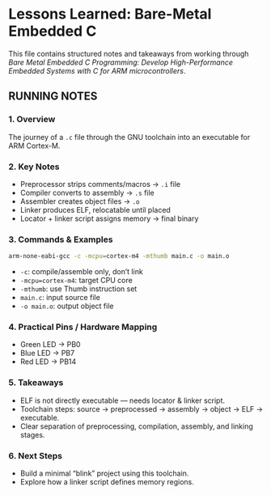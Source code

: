 # Lessons Learned: Bare-Metal Embedded C

This file contains structured notes and takeaways from working through  
*Bare Metal Embedded C Programming: Develop High-Performance Embedded Systems with C for ARM microcontrollers*.

## RUNNING NOTES

### 1. Overview

The journey of a `.c` file through the GNU toolchain into an executable for ARM Cortex-M.

### 2. Key Notes

* Preprocessor strips comments/macros → `.i` file
* Compiler converts to assembly → `.s` file
* Assembler creates object files → `.o`
* Linker produces ELF, relocatable until placed
* Locator + linker script assigns memory → final binary

### 3. Commands & Examples

```sh
arm-none-eabi-gcc -c -mcpu=cortex-m4 -mthumb main.c -o main.o
```

* `-c`: compile/assemble only, don’t link
* `-mcpu=cortex-m4`: target CPU core
* `-mthumb`: use Thumb instruction set
* `main.c`: input source file
* `-o main.o`: output object file

### 4. Practical Pins / Hardware Mapping

* Green LED → PB0
* Blue LED → PB7
* Red LED → PB14

### 5. Takeaways

* ELF is not directly executable — needs locator & linker script.
* Toolchain steps: source → preprocessed → assembly → object → ELF → executable.
* Clear separation of preprocessing, compilation, assembly, and linking stages.

### 6. Next Steps

* Build a minimal “blink” project using this toolchain.
* Explore how a linker script defines memory regions.